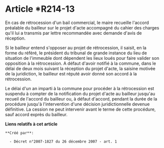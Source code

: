 # Article *R214-13

En cas de rétrocession d'un bail commercial, le maire recueille l'accord préalable du bailleur sur le projet d'acte
accompagné du cahier des charges qu'il lui a transmis par lettre recommandée avec demande d'avis de réception.

Si le bailleur entend s'opposer au projet de rétrocession, il saisit, en la forme du référé, le président du tribunal de
grande instance du lieu de situation de l'immeuble dont dépendent les lieux loués pour faire valider son opposition à la
rétrocession. A défaut d'avoir notifié à la commune, dans le délai de deux mois suivant la réception du projet d'acte, la
saisine motivée de la juridiction, le bailleur est réputé avoir donné son accord à la rétrocession.

Le délai d'un an imparti à la commune pour procéder à la rétrocession est suspendu à compter de la notification du projet
d'acte au bailleur jusqu'au recueil de l'accord du bailleur ou, à défaut d'accord, pendant la durée de la procédure jusqu'à
l'intervention d'une décision juridictionnelle devenue définitive. La cession ne peut intervenir avant le terme de cette
procédure, sauf accord exprès du bailleur.

**Liens relatifs à cet article**

	**Créé par**:

	  - Décret n°2007-1827 du 26 décembre 2007 - art. 1
